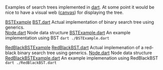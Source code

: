 Examples of search trees implemented in [dart](http://dartlang.org). At some point it would be nice to have a visual web ([canvas](http://en.wikipedia.org/wiki/Canvas_element)) for displaying the tree.

[BSTExample](http://algs4.cs.princeton.edu/32bst/)
[BST.dart]() Actual implementation of binary search tree using generics.  
[Node.dart]() Node data structure
[BSTExample.dart]() An example implementation using BST `dart ./BSTExample.dart` 

[RedBlackBSTExample](http://algs4.cs.princeton.edu/33balanced/)
[RedBlackBST.dart]() Actual implemenation of a red-black binary search tree using generics.
[Node.dart]() Node data structure      
[RedBlackBSTExample.dart]() An example implemenation using RedBlackBST `dart ./RedBlackBST.dart`


